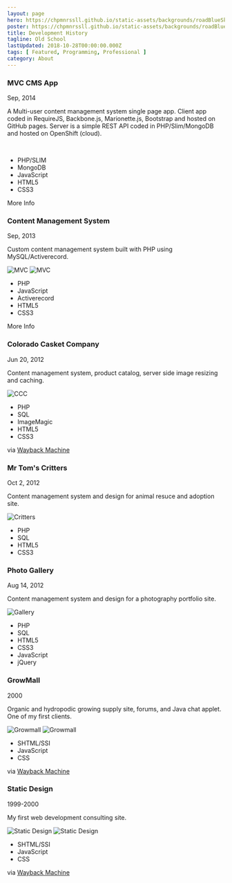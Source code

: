 ```yaml
---
layout: page
hero: https://chpmnrssll.github.io/static-assets/backgrounds/roadBlueSky.mp4
poster: https://chpmnrssll.github.io/static-assets/backgrounds/roadBlueSkyPoster.jpg
title: Development History
tagline: Old School
lastUpdated: 2018-10-28T00:00:00.000Z
tags: [ Featured, Programming, Professional ]
category: About
---
```


### MVC CMS App

Sep, 2014

A Multi-user content management system single page app. Client app coded in RequireJS, Backbone.js, Marionette.js, Bootstrap and hosted on GitHub pages. Server is a simple REST API coded in PHP/Slim/MongoDB and hosted on OpenShift (cloud).

<img class="lazyLoad thumbnail" data-src="https://chpmnrssll.github.io/static-assets/professional/MVC1.png" alt=""/>
<img class="lazyLoad thumbnail" data-src="https://chpmnrssll.github.io/static-assets/professional/MVC2.png" alt=""/>

- PHP/SLIM
- MongoDB
- JavaScript
- HTML5
- CSS3

<a :href="$withBase('/pages/portfolio/mvc/')">More Info</a>

### Content Management System

Sep, 2013

Custom content management system built with PHP using MySQL/Activerecord.

<img class="lazyLoad thumbnail" data-src="https://chpmnrssll.github.io/static-assets/professional/MVCCode.png" alt="MVC">
<img class="lazyLoad thumbnail" data-src="https://chpmnrssll.github.io/static-assets/professional/MVCProjects.png" alt="MVC">

- PHP
- JavaScript
- Activerecord
- HTML5
- CSS3

<a :href="$withBase('/pages/portfolio/cms/')">More Info</a>


### Colorado Casket Company

Jun 20, 2012

Content management system, product catalog, server side image resizing and caching.

<img class="lazyLoad thumbnail" data-src="https://chpmnrssll.github.io/static-assets/professional/casket.png" alt="CCC">

- PHP
- SQL
- ImageMagic
- HTML5
- CSS3

via <a href="https://web.archive.org/web/20141216221649/http://coloradocasketcompany.com/">Wayback Machine</a>

### Mr Tom's Critters

Oct 2, 2012

Content management system and design for animal resuce and adoption site.

<img class="lazyLoad thumbnail" data-src="https://chpmnrssll.github.io/static-assets/professional/critter.png" alt="Critters">

- PHP
- SQL
- HTML5
- CSS3


### Photo Gallery

Aug 14, 2012

Content management system and design for a photography portfolio site.

<img class="lazyLoad thumbnail" data-src="https://chpmnrssll.github.io/static-assets/professional/gallery.png" alt="Gallery">

- PHP
- SQL
- HTML5
- CSS3
- JavaScript
- jQuery


### GrowMall

2000

Organic and hydropodic growing supply site, forums, and Java chat applet. One of my first clients.

<img class="lazyLoad thumbnail" data-src="https://chpmnrssll.github.io/static-assets/professional/growmall.com.png" alt="Growmall">
<img class="lazyLoad thumbnail" data-src="https://chpmnrssll.github.io/static-assets/professional/growmall.com.forum.png" alt="Growmall">

- SHTML/SSI
- JavaScript
- CSS

via <a href="https://web.archive.org/web/20010720131045/http://growmall.com:80/">Wayback Machine</a>


### Static Design

1999-2000

My first web development consulting site.

<img class="lazyLoad thumbnail" data-src="https://chpmnrssll.github.io/static-assets/professional/static.virtualave.net.index.png" alt="Static Design">
<img class="lazyLoad thumbnail" data-src="https://chpmnrssll.github.io/static-assets/professional/static.virtualave.net.j3d.png" alt="Static Design">

- SHTML/SSI
- JavaScript
- CSS

via <a href="https://web.archive.org/web/20021216145203/http://static.virtualave.net:80/index.shtml">Wayback Machine</a>
